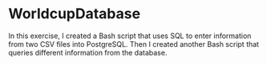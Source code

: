 # WorldcupDatabase
In this exercise, I created a Bash script that uses SQL to enter information from two CSV files into PostgreSQL. Then I created another Bash script that queries different information from the database.
